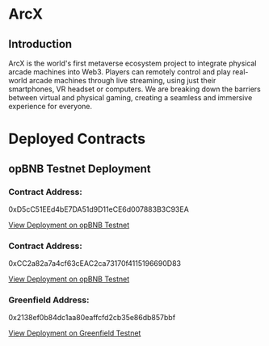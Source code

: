 # ArcX

## Introduction
ArcX is the world's first metaverse ecosystem project to integrate physical arcade machines into Web3. Players can remotely control and play real-world arcade machines through live streaming, using just their smartphones, VR headset or computers. We are breaking down the barriers between virtual and physical gaming, creating a seamless and immersive experience for everyone.


# Deployed Contracts

## opBNB Testnet Deployment

### Contract Address:

0xD5cC51EEd4bE7DA51d9D11eCE6d007883B3C93EA

[View Deployment on opBNB Testnet](https://opbnb-testnet.bscscan.com/address/0xD5cC51EEd4bE7DA51d9D11eCE6d007883B3C93EA)

### Contract Address:

0xCC2a82a7a4cf63cEAC2ca73170f4115196690D83

[View Deployment on opBNB Testnet](https://opbnb-testnet.bscscan.com/address/0xCC2a82a7a4cf63cEAC2ca73170f4115196690D83)

### Greenfield Address:

0x2138ef0b84dc1aa80eaffcfd2cb35e86db857bbf

[View Deployment on Greenfield Testnet](https://testnet.greenfieldscan.com/account/0x2138ef0b84dc1aa80eaffcfd2cb35e86db857bbf)
